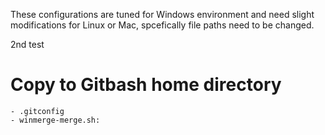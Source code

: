 These configurations are tuned for Windows environment and need slight modifications for Linux or Mac, spcefically file paths need to be changed.

2nd test
# Copy to Gitbash home directory
	- .gitconfig
	- winmerge-merge.sh: 

